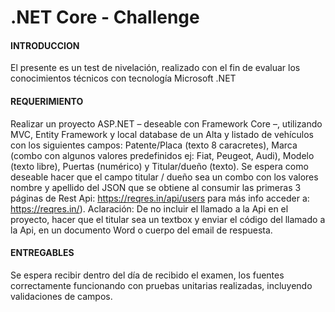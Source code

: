 # .NET Core - Challenge

#### INTRODUCCION
El presente es un test de nivelación, realizado con el fin de evaluar los conocimientos técnicos con tecnología
Microsoft .NET

#### REQUERIMIENTO
Realizar un proyecto ASP.NET – deseable con Framework Core –, utilizando MVC, Entity Framework y local
database de un Alta y listado de vehículos con los siguientes campos: Patente/Placa (texto 8 caracretes),
Marca (combo con algunos valores predefinidos ej: Fiat, Peugeot, Audi), Modelo (texto libre), Puertas
(numérico) y Titular/dueño (texto). Se espera como deseable hacer que el campo titular / dueño sea un
combo con los valores nombre y apellido del JSON que se obtiene al consumir las primeras 3 páginas de Rest
Api: https://reqres.in/api/users para más info acceder a: https://reqres.in/).
Aclaración: De no incluir el llamado a la Api en el proyecto, hacer que el titular sea un textbox y enviar el
código del llamado a la Api, en un documento Word o cuerpo del email de respuesta.

#### ENTREGABLES
Se espera recibir dentro del día de recibido el examen, los fuentes correctamente funcionando con pruebas
unitarias realizadas, incluyendo validaciones de campos.
